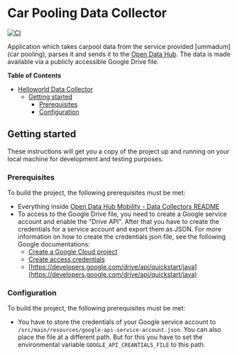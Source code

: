 # Car Pooling Data Collector

[![CI](https://github.com/noi-techpark/bdp-commons/actions/workflows/ci-helloworld.yml/badge.svg)](https://github.com/noi-techpark/bdp-commons/actions/workflows/ci-helloworld.yml)

Application which takes carpool data from the service provided [ummadum](car pooling), parses it and sends it to
the [Open Data Hub](https://opendatahub.bz.it). The data is made available via a publicly accessible Google Drive file.

**Table of Contents**

- [Helloworld Data Collector](#helloworld-data-collector)
	- [Getting started](#getting-started)
		- [Prerequisites](#prerequisites)
		- [Configuration](#configuration)

## Getting started

These instructions will get you a copy of the project up and running on your
local machine for development and testing purposes.

### Prerequisites

To build the project, the following prerequisites must be met:

- Everything inside [Open Data Hub Mobility - Data Collectors README](../../README.md#prerequisites)
- To access to the Google Drive file, you need to create a Google service account and enable the "Drive API". After that
  you have to create the credentials for a service account and export them as JSON.
  For more information on how to create the credentials json file, see the following Google documentations:
	- [Create a Google Cloud project](https://developers.google.com/workspace/guides/create-project)
	- [Create access credentials](https://developers.google.com/workspace/guides/create-credentials)
	- [https://developers.google.com/drive/api/quickstart/java](https://developers.google.com/drive/api/quickstart/java)

### Configuration

To build the project, the following prerequisites must be met:

- You have to store the credentials of your Google service account to
  `/src/main/resources/google-api-service-account.json`. You can also place the file at a different path. But for this
  you have to set the environmental variable `GOOGLE_API_CREANTIALS_FILE` to this path.

